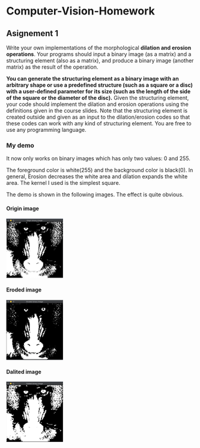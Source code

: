 # Computer-Vision-Homework

## Asignement 1

Write your own implementations of the morphological **dilation and erosion operations**. Your programs should input a binary image (as a matrix) and a structuring element (also as a matrix), and produce a binary image (another matrix) as the result of the operation.

**You can generate the structuring element as a binary image with an arbitrary shape or use a predefined structure (such as a square or a disc) with a user-defined parameter for its size (such as the length of the side of the square or the diameter of the disc).** Given the structuring element, your code should implement the dilation and erosion operations using the definitions given in the course slides. Note that the structuring element is created outside and given as an input to the dilation/erosion codes so that these codes can work with any kind of structuring element. You are free to use any programming language. 

### My demo

It now only works on binary images which has only two values: 0 and 255.

The foreground color is white(255) and the background color is black(0). In general, Erosion decreases the white area and dilation expands the white area. The kernel I used is the simplest square.

The demo is shown in the following images. The effect is quite obvious. 

#### Origin image

<img src="https://github.com/GEORGE5961/Computer-Vision-Homework/blob/master/hw1/origin.png?raw=true" width="30%" />

#### Eroded image

<img src="https://github.com/GEORGE5961/Computer-Vision-Homework/blob/master/hw1/eroded.png?raw=true" width="30%" />

#### Dalited image

<img src="https://github.com/GEORGE5961/Computer-Vision-Homework/blob/master/hw1/dalited.png?raw=true" width="30%" />


